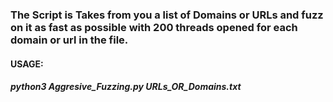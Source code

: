 ### The Script is Takes from you a list of Domains or URLs and fuzz on it as fast as possible with 200 threads opened for each domain or url in the file.


#### USAGE:

##### python3 Aggresive_Fuzzing.py URLs_OR_Domains.txt

